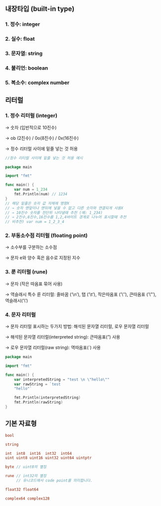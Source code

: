 ## 내장타입 (built-in type)

### 1. 정수: integer

### 2. 실수: float

### 3. 문자열: string

### 4. 불리언: boolean

### 5. 복소수: complex number

## 리터럴

### 1. 정수 리터럴 (integer)

→ 숫자 (입반적으로 10진수)

→ ob (2진수) / 0o(8진수) / 0x(16진수)

→ 정수 리터럴 사이에 밑줄 넣는 것 허용

```go
//정수 리터럴 사이에 밑줄 넣는 것 허용 예시

package main

import "fmt"

func main() {
	var num = 1_234
	fmt.Println(num) // 1234
}
// 해당 밑줄은 숫자 값 자체에 영향X 
// → 숫자 맨앞이나 맨뒤에 넣을 수 없고 다른 숫자와 연결되게 사용X
// → 10진수 숫자를 천단위 나타낼때 추천 (예: 1_234)
// → 2진수,8진수,16진수를 1,2,4바이트 경계로 나누어 표시할때 추천
// 비추천) var num = 1_2_3_4
```

### 2. 부동소수점 리터럴 (floating point)

→ 소수부를 구분하는 소수점

→ 문자 e와 양수 혹은 음수로 지정된 지수

### 3. 룬 리터럴 (rune)

→ 문자 (작은 따옴표 묶어 사용)

→ 역슬래시 특수 룬 리터럴: 줄바꿈 (‘\n’), 탭 (’\t’), 작은따옴표 (’\’’), 큰따옴표 (’\”’), 역슬래시(’\\’)

### 4. 문자 리터럴

→ 문자 리터럴 표시하는 두가지 방법: 해석된 문자열 리터럴, 로우 문자열 리터럴 

→ 해석된 문자열 리터럴(interpreted string): 큰따옴표(”) 사용

→ 로우 문자열 리터럴(raw string): 역따옴표(`) 사용

```go
package main

import "fmt"

func main() {
	var interpretedString = "test \n \"hello\""
	var rawString = `test 
	"hello"`

	fmt.Println(interpretedString)
	fmt.Println(rawString)
}
```

## 기본 자료형

```go
bool

string

int  int8  int16  int32  int64
uint uint8 uint16 uint32 uint64 uintptr

byte // uint8의 별칭

rune // int32의 별칭
     // 유니코드에서 code point를 의미합니다.

float32 float64

complex64 complex128
```
